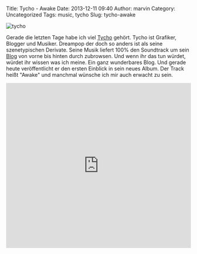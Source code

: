 Title: Tycho - Awake
Date: 2013-12-11 09:40
Author: marvin
Category: Uncategorized
Tags: music, tycho
Slug: tycho-awake

![tycho]({static}/images/tycho.jpg)

Gerade die letzten Tage habe ich viel [Tycho](http://tychomusic.com)
gehört. Tycho ist Grafiker, Blogger und Musiker. Dreampop der doch so
anders ist als seine szenetypischen Derivate. Seine Musik liefert 100%
den Soundtrack um sein [Blog](http://blog.iso50.com/) von vorne bis
hinten durch zubrowsen. Und wenn ihr das tun würdet, würdet ihr wissen
was ich meine. Ein ganz wunderbares Blog. Und gerade heute
veröffentlicht er den ersten Einblick in sein neues Album. Der Track
heißt "Awake" und manchmal wünsche ich mir auch erwacht zu sein.

<iframe width="100%" height="450" scrolling="no" frameborder="no" src="https://w.soundcloud.com/player/?url=https%3A//api.soundcloud.com/tracks/115300435&amp;auto_play=false&amp;hide_related=false&amp;show_comments=true&amp;show_user=true&amp;show_reposts=false&amp;visual=true"></iframe>
